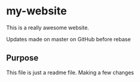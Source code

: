 # my-website

This is a really awesome website.

Updates made on master on GitHub before rebase

## Purpose

This file is just a readme file.
Making a few changes